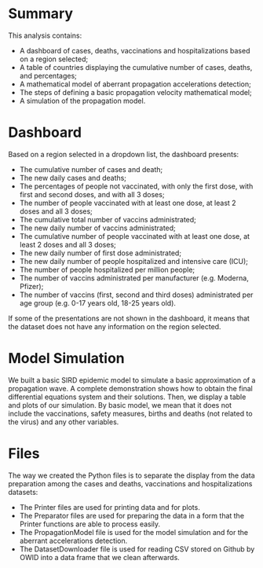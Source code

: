 # Summary
This analysis contains:

- A dashboard of cases, deaths, vaccinations and hospitalizations based on a region selected;
- A table of countries displaying the cumulative number of cases, deaths, and percentages;
- A mathematical model of aberrant propagation accelerations detection;
- The steps of defining a basic propagation velocity mathematical model;
- A simulation of the propagation model.

# Dashboard
Based on a region selected in a dropdown list, the dashboard presents:

- The cumulative number of cases and death;
- The new daily cases and deaths;
- The percentages of people not vaccinated, with only the first dose, with first and second doses, and with all 3 doses;
- The number of people vaccinated with at least one dose, at least 2 doses and all 3 doses;
- The cumulative total number of vaccins administrated;
- The new daily number of vaccins administrated;
- The cumulative number of people vaccinated with at least one dose, at least 2 doses and all 3 doses;
- The new daily number of first dose administrated;
- The new daily number of people hospitalized and intensive care (ICU);
- The number of people hospitalized per million people;
- The number of vaccins administrated per manufacturer (e.g. Moderna, Pfizer);
- The number of vaccins (first, second and third doses) administrated per age group (e.g. 0-17 years old, 18-25 years old).

If some of the presentations are not shown in the dashboard, it means that the dataset does not have any information on the region selected.

# Model Simulation
We built a basic SIRD epidemic model to simulate a basic approximation of a propagation wave. 
A complete demonstration shows how to obtain the final differential equations system and their solutions.
Then, we display a table and plots of our simulation. 
By basic model, we mean that it does not include the vaccinations, safety measures, births and deaths (not related to the virus) and any other variables.

# Files
The way we created the Python files is to separate the display from the data preparation among the cases and deaths, vaccinations and hospitalizations datasets:
- The Printer files are used for printing data and for plots. 
- The Preparator files are used for preparing the data in a form that the Printer functions are able to process easily.
- The PropagationModel file is used for the model simulation and for the aberrant accelerations detection.
- The DatasetDownloader file is used for reading CSV stored on Github by OWID into a data frame that we clean afterwards.
